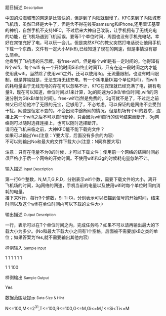 <div class="panel panel-default">
<div class="area-title">
<span>
题目描述
<small>Description</small>
</span></div>
<div class="panel-body">

<p>中国的沿海城市的网速是比较快的，但是到了内陆就很慢了。KFC来到了内陆城市飞机场，虽然已经是大牛了，但是舍不得花钱买samsung和iPhone,还用着诺基亚的神机，自然手机不支持NFC，不过后来大神自己改装，让手机拥有了无线充电的功能，在飞机场遇到飞机延误，要等T个单位时间，周围也没有手机充电站，幸好在宾馆充好了电，可以玩一会儿。但是突然KFC的教父突然打电话说让他用手机下载一个东西，文件有一定大小M(kB),已经知道了现在的网速，但是事情没有那么简单。<br>他看到了飞机场的告示牌，有free-wifi，但是每个wifi是有一定时间的。他得知有N个wifi，每个wifi 有一个开始时间Si和终止时间Ti，只有在这一段时间之内才能使用此wifi。当然除了使用wifi之外，还可以使用3g，无流量限制，也没有时间限制，但是弊端就是，无法支持无线充电，有一个耗电量D(每个单位时间)，而wifi的耗电量由于无线充电的存在可以忽略不计，KFC在宾馆就已经充满了电，拥有电量R，现在可以知道，单位时间以1来计算，3g的网速为G(kB/单位时间),wifi的网速分别为Gi(kB/单位时间)。free-wifi当然是免费的，3g可就不是了，不过走之前神父已经给他冲了无限的元宝，足够用了，不必考虑。可以保证的是网络不会受到干扰，网速是恒定不变的，不会出现中途断网的情况。但是机场有个bt的要求，连接上某一个wifi之后不可以自行断掉，只会因为wifi自行的信号结束而断开，3g网络则可以随时选择连接上，也可以随时选择断开。<br>请问在飞机来临之前，大神KFC能不能下载完文件？<br>如果可以输出Yes(注意：Y要大写，后面没有多余的内容)<br>不可以则输出No和最大的文件下载大小(注意：N同样要大写)</p>
<p>注意：只有在电量不为0的时候，才可以下载文件；使用前一个网络的结束时间必须严格小于后一个网络的开始时间。不使用wifi和3g的时候耗电量忽略不计。</p>

</div>
</div>

<div class="panel panel-default">
<div class="area-title">
<span>
输入描述
<small>Input Description</small>
</span></div>
<div class="panel-body">
<p>第一行6个整数，N,M,T,G,R,D，分别表示wifi个数，需要下载文件的大小，离开飞机场的时间，3g网络的网速，手机当前的电量以及使用wifi时每个单位时间内消耗的电量。<br>接下来N行，每行3个整数，Si Ti Gi，分别表示可以扫描到信号的开始时间，结束时间以及这个wifi在单位时间内可以下载的文件大小</p>

</div>
</div>
<div  class="panel panel-default">
<div class="area-title">
<span>
输出描述
<small>Output Description</small>
</span></div>
<div class="panel-body">

<p>一行，表示可以在T个单位时间之内，完成任务吗？如果不可以请再输出最大的下载大小为多少。(No和最大下载大小之间有1个空格，后面被不需要加kB之类的单位；如果答案为Yes,就不需要输出其他内容)</p>

</div>
</div>


<div class="panel panel-default">
<div class="area-title">
<span>
样例输入
<small>Sample Input</small>
</span></div>
<div class="panel-body">
<p>1 1 1 1 1 1</p>
<p>1 1 100</p>

</div>
</div>

<div class="panel panel-default">
<div class="area-title">
<span>
样例输出
<small>Sample Output</small>
</span></div>
<div class="panel-body">
<p>Yes</p>

</div>
</div>

<div class="panel panel-default">
<div class="area-title">
<span>
数据范围及提示
<small>Data Size & Hint</small>
</span></div>
<div class="panel-body">
<p>N&lt;=100,M&lt;=2<sup>31</sup>,T&lt;=100,R&lt;=100,G&lt;=M,Gi&lt;=M,1&lt;=Si&lt;Ti&lt;=M</p>
</div>
</div>